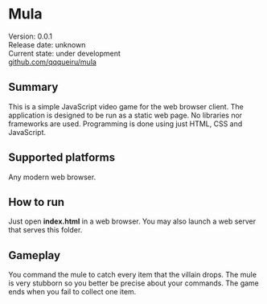 # Mula

Version: 0.0.1<br/>
Release date: unknown<br/>
Current state: under development<br/>
[github.com/qqqueiru/mula](https://github.com/qqqueiru/mula/)

## Summary
This is a simple JavaScript video game for the web browser client.
The application is designed to be run as a static web page.
No libraries nor frameworks are used.
Programming is done using just HTML, CSS and JavaScript.

## Supported platforms
Any modern web browser.

## How to run
Just open **index.html** in a web browser.
You may also launch a web server that serves this folder.

## Gameplay
You command the mule to catch every item that the villain drops. 
The mule is very stubborn so you better be precise about your commands.
The game ends when you fail to collect one item.



